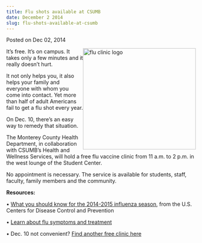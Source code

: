 ```yaml
---
title: Flu shots available at CSUMB
date: December 2 2014
slug: flu-shots-available-at-csumb
---
```


 



<span class="date">Posted on Dec 02, 2014    </span>
<p><img alt="flu clinic logo" src="https://news.csumb.edu/sites/default/files/65/attachments/news/images/flu_clinic_for_web.jpg" style="width:300px; height:270px; float:right">It&#x2019;s free. It&#x2019;s on
campus. It takes only a few minutes and it really doesn&#x2019;t hurt.</img></p>
<p>It not only helps you, it also helps your family and everyone
with whom you come into contact. Yet more than half of adult
Americans fail to get a flu shot every year.</p>
<p>On Dec. 10, there&#x2019;s an easy way to remedy that situation.</p>
<p>The Monterey County Health Department, in collaboration with
CSUMB&#x2019;s Health and Wellness Services, will hold a free flu vaccine
clinic from 11 a.m. to 2 p.m. in the west lounge of the Student
Center.</p>
<p>No appointment is necessary. The service is available for
students, staff, faculty, family members and the community.</p>
<p><strong>Resources:</strong></p>
<p>&#x2022; <a href="https://www.cdc.gov/flu/about/season/flu-season-2014-2015.htm" rel="nofollow">What you should know for the 2014-2015 influenza
season</a>, from the U.S. Centers for Disease Control and
Prevention</p>
<p>&#x2022; <a href="https://health.csumb.edu/flu-information/flu-symptoms-and-treatment" rel="nofollow">Learn about flu symptoms and treatment</a></p>
<p>&#x2022; Dec. 10 not convenient? <a href="https://www.mtyhd.org/index.php/free-flu-shot-clinics/" rel="nofollow">Find another free clinic here</a><br>
&#xA0;</br></p>
<p>&#xA0;</p>
<p><br>
&#xA0;</br></p>





```
